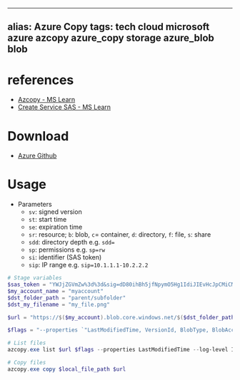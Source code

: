 
---
alias: Azure Copy 
tags: tech cloud microsoft azure azcopy azure_copy storage azure_blob blob 
---

# references
- [Azcopy - MS Learn](https://learn.microsoft.com/en-us/azure/storage/common/storage-ref-azcopy?toc=%2Fazure%2Fstorage%2Fblobs%2Ftoc.json&bc=%2Fazure%2Fstorage%2Fblobs%2Fbreadcrumb%2Ftoc.json)
- [Create Service SAS - MS Learn](https://learn.microsoft.com/en-us/rest/api/storageservices/create-service-sas#service-sas-example)
# Download
- [Azure Github](https://github.com/Azure/azure-storage-azcopy/releases)
# Usage
- Parameters
	- `sv`: signed version
	- `st`: start time
	- `se`: expiration time
	- `sr`: resource; `b`: blob, `c`= container, `d`: directory, `f`: file, `s`: share 
	- `sdd`: directory depth e.g. `sdd=`
	- `sp`: permissions e.g. `sp=rw`
	- `si`: identifier (SAS token)
	- `sip`: IP range e.g.  `sip=10.1.1.1-10.2.2.2`
```PowerShell
# Stage variables
$sas_token = "YWJjZGVmZw%3d%3d&sig=dD80ihBh5jfNpymO5Hg1IdiJIEvHcJpCMiCMnN%2fRnbI%3d"
$my_account_name = "myaccount"
$dst_folder_path = "parent/subfolder"
$dst_my_filename = "my_file.png"

$url = "https://$($my_account).blob.core.windows.net/$($dst_folder_path)/$($dst_filename)?sv=2012-02-12&st=2009-02-09&se=2009-02-10&sr=c&sp=r&si=$($sas_token)"

$flags = "--properties `"LastModifiedTime, VersionId, BlobType, BlobAccessTier, ContentType, ContentEncoding, LeaseState, LeaseDuration, LeaseStatus`""

# List files
azcopy.exe list $url $flags --properties LastModifiedTime --log-level INFO

# Copy files
azcopy.exe copy $local_file_path $url
```
